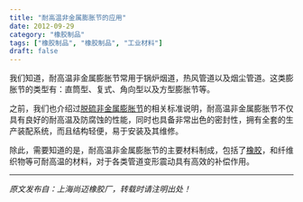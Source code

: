 ```yaml
---
title: "耐高温非金属膨胀节的应用"
date: 2012-09-29
category: "橡胶制品"
tags: ["橡胶制品", "橡胶制品", "工业材料"]
draft: false
---
```


我们知道，耐高温非金属膨胀节常用于锅炉烟道，热风管道以及烟尘管道。这类膨胀节的类型有：直筒型、复式、角向型以及方型膨胀节等。

之前，我们也介绍过[脱硫非金属膨胀节](http://www.smpolymer.com/xiangjiaozhipin/132/)的相关标准说明，耐高温非金属膨胀节不仅具有良好的耐高温及防腐蚀的性能，同时也具备非常出色的密封性，拥有全套的生产装配系统，而且结构轻便，易于安装及其维修。

除此，需要知道的是，耐高温非金属膨胀节的主要材料制成，包括了[橡胶](http://www.smpolymer.com/)，和纤维织物等可耐高温的材料，对于各类管道变形震动具有高效的补偿作用。

---

*原文发布自：上海尚迈橡胶厂，转载时请注明出处！*
